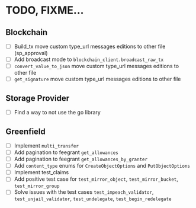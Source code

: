 # TODO, FIXME...

## Blockchain

- [ ] Build_tx move custom type_url messages editions to other file (sp_approval)
- [ ] Add broadcast mode to `blockchain_client.broadcast_raw_tx`
- [ ] `convert_value_to_json` move custom type_url messages editions to other file
- [ ] `get_signature` move custom type_url messages editions to other file

## Storage Provider

- [ ] Find a way to not use the go library

## Greenfield

- [ ] Implement `multi_transfer`
- [ ] Add pagination to feegrant `get_allowances`
- [ ] Add pagination to feegrant `get_allowances_by_granter`
- [ ] Add `content_type` enums for `CreateObjectOptions` and `PutObjectOptions`
- [ ] Implement test_claims
- [ ] Add positive test case for `test_mirror_object`, `test_mirror_bucket`, `test_mirror_group`
- [ ] Solve issues with the test cases `test_impeach_validator`, `test_unjail_validator`, `test_undelegate`, `test_begin_redelegate`
